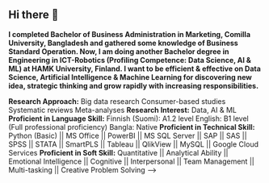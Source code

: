 ## Hi there 👋

**I completed Bachelor of Business Administration in Marketing, Comilla University, Bangladesh and gathered some knowledge of Business Standard Operation. Now, I am doing another Bachelor degree in Engineering in ICT-Robotics (Profiling Competence: Data Science, AI & ML) at HAMK University, Finland. I want to be efficient & effective on Data Science, Artificial Intelligence & Machine Learning for discovering new idea, strategic thinking and grow rapidly with increasing responsibilities.**

**Research Approach:** 
Big data research 
Consumer-based studies
Systematic reviews
Meta-analyses
**Research Interest:** 
Data, AI & ML
**Proficient in Language Skill:**
Finnish (Suomi): A1.2 level
English: B1 level (Full professional proficiency)
Bangla: Native
**Proficient in Technical Skill:** 
Python (Basic) || MS Office || PowerBI || MS SQL Server || SAP || SAS || SPSS || STATA || SmartPLS || Tableau || QlikView || MySQL || Google Cloud Services
**Proficient in Soft Skill:** 
Quantitative || Analytical Ability || Emotional Intelligence || Cognitive || Interpersonal || Team Management || Multi-tasking || Creative Problem Solving
-->
